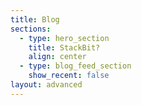 ```yaml
---
title: Blog
sections:
  - type: hero_section
    title: StackBit?
    align: center
  - type: blog_feed_section
    show_recent: false
layout: advanced
---
```

